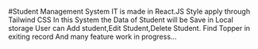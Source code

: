 #Student Management System
IT is made in React.JS 
Style apply through Tailwind CSS
In this System the Data of Student will be Save in Local storage
User can Add student,Edit Student,Delete Student.
Find Topper in exiting record 
And many feature work in progress...

